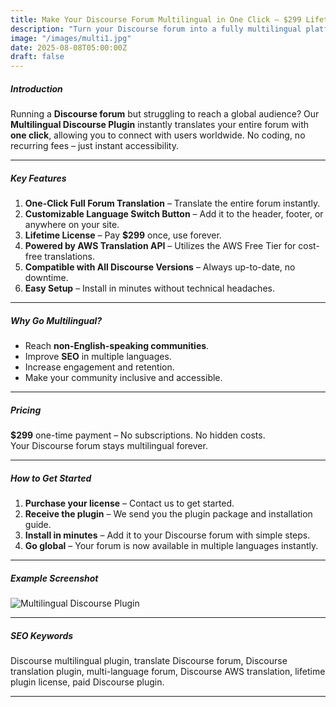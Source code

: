 ```yaml
---
title: Make Your Discourse Forum Multilingual in One Click – $299 Lifetime Plugin
description: "Turn your Discourse forum into a fully multilingual platform instantly with our one-time $299 plugin. One-click translation, AWS-powered, lifetime access."
image: "/images/multi1.jpg"
date: 2025-08-08T05:00:00Z
draft: false
---
```


##### Introduction

Running a **Discourse forum** but struggling to reach a global audience? Our **Multilingual Discourse Plugin** instantly translates your entire forum with **one click**, allowing you to connect with users worldwide. No coding, no recurring fees – just instant accessibility.

---

##### Key Features

1. **One-Click Full Forum Translation** – Translate the entire forum instantly.
2. **Customizable Language Switch Button** – Add it to the header, footer, or anywhere on your site.
3. **Lifetime License** – Pay **$299** once, use forever.
4. **Powered by AWS Translation API** – Utilizes the AWS Free Tier for cost-free translations.
5. **Compatible with All Discourse Versions** – Always up-to-date, no downtime.
6. **Easy Setup** – Install in minutes without technical headaches.

---

##### Why Go Multilingual?

- Reach **non-English-speaking communities**.
- Improve **SEO** in multiple languages.
- Increase engagement and retention.
- Make your community inclusive and accessible.

---

##### Pricing

**$299** one-time payment – No subscriptions. No hidden costs.  
Your Discourse forum stays multilingual forever.

---

##### How to Get Started

1. **Purchase your license** – Contact us to get started.
2. **Receive the plugin** – We send you the plugin package and installation guide.
3. **Install in minutes** – Add it to your Discourse forum with simple steps.
4. **Go global** – Your forum is now available in multiple languages instantly.

---

##### Example Screenshot

![Multilingual Discourse Plugin](/images/multi.png "Multilingual Discourse Plugin")

---

##### SEO Keywords

Discourse multilingual plugin, translate Discourse forum, Discourse translation plugin, multi-language forum, Discourse AWS translation, lifetime plugin license, paid Discourse plugin.

---
